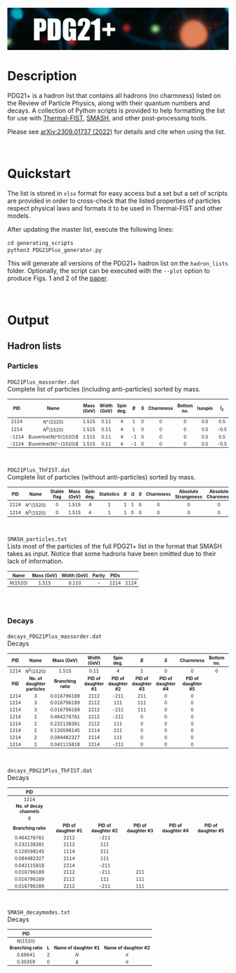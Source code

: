 <p align="center">
  <img src="misc/icon.png" width="800" title="PDG21+" alt="Header that has the name 'PDG21+' with colored particles on the background" unselectable="on">
</p>

# Description
PDG21+ is a hadron list that contains all hadrons (no charmness) listed on the 
Review of Particle Physics, along with their quantum numbers and decays. A
collection of Python scripts is provided to help formatting the list for use
with [Thermal-FIST](https://github.com/vlvovch/Thermal-FIST),
[SMASH](https://github.com/smash-transport/smash), and other post-processing tools.

Please see [arXiv:2309.01737 (2022)](https://arxiv.org/abs/2309.01737) for details and cite when using the list.

<br>

# Quickstart
The list is stored in `xlsx` format for easy access but a set but a set of
scripts are provided in order to cross-check that the listed properties of
particles respect physical laws and formats it to be used in Thermal-FIST and
other models.

After updating the master list, execute the following lines:
```shell
cd generating_scripts
python3 PDG21Plus_generator.py
```
This will generate all versions of the PDG21+ hadron list on the `hadron_lists`
folder. Optionally, the script can be executed with the `--plot` option to
produce Figs. 1 and 2 of the [paper](https://doi.org/10.31349/SuplRevMexFis.3.040921).

<br>

# Output
## Hadron lists
### Particles
`PDG21Plus_massorder.dat`\
Complete list of particles (including anti-particles) sorted by mass.
<font size="1">
<p align="center">

|  PID  |          Name          | Mass (GeV) | Width (GeV) | Spin deg. |  $B$  | $S$ | Charmness | Bottom no. | Isospin | $I_z$ | $Q$ | No. of decay channels |
|  :-:  | :--------------------: | :--------: | :---------: | :-------: |  :-:  |  -  | :-------: | :--------: | :-----: |  :-:  | :-: | :-------------------: |
|  2124 |      $N^+(1520)$       |   1.515    |    0.11     |     4     |   1   |  0  |     0     |     0      |   0.5   |  0.5  |  1  |           8           |
|  1214 |      $N^0(1520)$       |   1.515    |    0.11     |     4     |   1   |  0  |     0     |     0      |   0.5   | -0.5  |  0  |           8           |
| -1214 | $\overline{N}^0(1520)$ |   1.515    |    0.11     |     4     |  -1   |  0  |     0     |     0      |   0.5   |  0.5  |  0  |           8           |
| -2124 | $\overline{N}^-(1520)$ |   1.515    |    0.11     |     4     |  -1   |  0  |     0     |     0      |   0.5   | -0.5  | -1  |           8           |

</p>
</font>

<br>

`PDG21Plus_ThFIST.dat`\
Complete list of particles (without anti-particles) sorted by mass.
<font size="1">
<p align="center">

| PID  |    Name     | Stable flag | Mass (GeV) | Spin deg. | Statistics | $B$ | $Q$ | $S$ | Charmness | Absolute Strangeness | Absolute Charmness | Width (GeV) | Threshold (GeV) |
| :--: | :---------: | :---------: | :--------: | :-------: | :--------: |  -  |  -  |  -  | :-------: | :------------------: | :----------------: | :---------: | :-------------: |
| 2124 | $N^+(1520)$ |      0      |   1.515    |     4     |     1      |  1  |  1  |  0  |     0     |          0           |         0          |    0.11     |        0        |
| 1214 | $N^0(1520)$ |      0      |   1.515    |     4     |     1      |  1  |  0  |  0  |     0     |          0           |         0          |    0.11     |        0        |

</p>
</font>

<br>

`SMASH_particles.txt`\
Lists most of the particles of the full PDG21+ list in the format that SMASH
takes as input. Notice that some hadrons have been omitted due to their lack of
information.
<font size="1">
<p align="center">

|    Name   | Mass (GeV) | Width (GeV) | Parity | PIDs |      |
| :-------: | :--------: | :---------: | :----: | :--: | :--: |
| $N(1520)$ |   1.515    |    0.110    |   –    | 1214 | 2124 |

</p>
</font>

<br>
<br>

### Decays
`decays_PDG21Plus_massorder.dat`\
Decays
<font size="1">
<p align="center">

|  PID  |             Name            |      Mass (GeV)   |      Width (GeV)     |       Spin deg.      |          $B$         |          $S$         |       Charmness      | Bottom no. | Isospin | $I_z$ | $Q$ | # decay channels |
| :---: | :-------------------------: | :---------------: | :------------------: | :------------------: | :------------------: | :------------------: | :------------------: | :--------: | :-----: |  :-:  | :-: | :--------------: |
| 1214  |         $N^0(1520)$         |       1.515       |         0.11         |          4           |           1          |           0          |           0          |      0     |   0.5   | -0.5  |  0  |        8         |
|__PID__|__No. of daughter particles__|__Branching ratio__|__PID of daughter #1__|__PID of daughter #2__|__PID of daughter #3__|__PID of daughter #4__|__PID of daughter #5__|            |         |       |     |                  |
| 1214  |             3               |    0.016796189    |         2112         |        -211          |          211         |           0          |           0          |            |         |       |     |                  |
| 1214  |             3               |    0.016796189    |         2112         |         111          |          111         |           0          |           0          |            |         |       |     |                  |
| 1214  |             3               |    0.016796189    |         2212         |        -211          |          111         |           0          |           0          |            |         |       |     |                  |
| 1214  |             2               |    0.464276761    |         2212         |        -211          |           0          |           0          |           0          |            |         |       |     |                  |
| 1214  |             2               |    0.232138381    |         2112         |         111          |           0          |           0          |           0          |            |         |       |     |                  |
| 1214  |             2               |    0.126598145    |         1114         |         211          |           0          |           0          |           0          |            |         |       |     |                  |
| 1214  |             2               |    0.084482327    |         2114         |         111          |           0          |           0          |           0          |            |         |       |     |                  |
| 1214  |             2               |    0.042115818    |         2214         |        -211          |           0          |           0          |           0          |            |         |       |     |                  |

</p>
</font>

<br>

`decays_PDG21Plus_ThFIST.dat`\
Decays
<font size="1">
<p align="center">

|           PID           |                      |                      |                      |                      |                      |
| :---------------------: | :------------------: | :------------------: | :------------------: | :------------------: |:-------------------: |
|          1214           |                      |                      |                      |                      |                      |
|__No. of decay channels__|                      |                      |                      |                      |                      |
|            8            |                      |                      |                      |                      |                      |
|   __Branching ratio__   |__PID of daughter #1__|__PID of daughter #2__|__PID of daughter #3__|__PID of daughter #4__|__PID of daughter #5__|
|       0.464276761       |         2212         |         -211         |                      |                      |                      |
|       0.232138381       |         2112         |          111         |                      |                      |                      |
|       0.126598145       |         1114         |          211         |                      |                      |                      |
|       0.084482327       |         2114         |          111         |                      |                      |                      |
|       0.042115818       |         2214         |         -211         |                      |                      |                      |
|       0.016796189       |         2112         |         -211         |          211         |                      |                      |
|       0.016796189       |         2112         |          111         |          111         |                      |                      |
|       0.016796189       |         2212         |         -211         |          111         |                      |                      |

</p>
</font>

<br>

`SMASH_decaymodes.txt`\
Decays
<font size="1">
<p align="center">

|        PID        |     |                       |                       |
| :---------------: | :-: | :-------------------: | :-------------------: |
|     $N(1520)$     |     |                       |                       |
|__Branching ratio__|__L__|__Name of daughter #1__|__Name of daughter #2__|
|      0.69641      |  2  |          $N$          |         $\pi$         |
|      0.30359      |  0  |       $\Delta$        |         $\pi$         |

</p>
</font>
